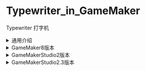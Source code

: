 # Typewriter_in_GameMaker
 Typewriter 打字机
 
 <details>
 <summary>通用介绍</summary>
 
 1. 设置文字特殊效果的方法
	- 基本格式: 在设置打字机的文字时传入的字符串中，使用类似于 **\<key:arg>** 的格式来使用特殊效果，以下列出已经提供的效果
    - 设置颜色: **\<color:颜色值>** 其中颜色值为16进制 (比如FF0000，红:FF 绿:00 蓝: 00，最终是红色)
    - 设置透明度: **\<alpha:透明度>** 其中透明度为0~1的小数，1就是不透明，0就是透明
    - 文字抖动: **\<random:抖动程度>** 其中抖动程度决定了文字在各方向抖动的最大值
    - 设置横向缩放: **\<xscale:缩放大小>** 缩放大小即为拉伸的倍数，不能为负数
    - 设置纵向缩放: **\<yscale:缩放大小>** 缩放大小即为拉伸的倍数，不能为负数
    - 设置横向间距: **\<xspace:间距>**
    - 设置纵向间距: **\<yspace:间距>**
    - 重置所有效果: **\<reset>**
	- 绘制sprite: **\<sprite:sprite名称>** (仅在GMS2.3版本有该效果)
	
2. 自定义特殊效果的方法
    - 在objTypewriter的Draw事件的 **switch(keyString)** 中加入对应的 **case "xxxxx"** ，然后在draw的地方作出相应的更改
    - 在objTypewriter的Draw事件的尾部，有一个 **switch(ssKeyString)** ，是用来做单次触发的，其中有个"SingleShot"的例子，就是弹出一个提示框
	
3. 其他
    - 带有private_开头的变量最好不要直接操作
 </details>
 
 <details>
 <summary>GameMaker8版本</summary>
 
1. 内容介绍
	- Object:
		- **objTest**   为打字机的使用例子，可有可无
		- **objTypewriter** 是打字机
	- script:
		- **typewriter_setText(typewriterId, text)** 是用来设置打字机文本的
		- **typewriter_delText(typewriterId)**	是用来清空打字机文本的
		- ***getNumFromHex(hexChar)***  *是用来从十六进制格式的字符串转换到数字的（你用不到这个*
		- ***getColorFromHexString(hexString)***  *是用来从十六进制得到颜色的（你用不到这个*
		- ***isAscii(char)***  *是用来判断是否是ascii字符的*
		
2. 使用方法
    - 使用xxx = instance_create_xxxx(....)来创建一个objTypewriter的实例
    - 使用typewriter_setText(xxx, text)来设置文字
    - xxx.isTyping来控制是否继续(比如false将会让打字机停下来) 默认为false
    - xxx.typingSpd是打字的速度
	
3. 其他
    - 使用了FoxWriting插件，如果你没有这个插件，你可以把fw_开头的函数的"fw_"删掉，但是就不能绘制非ASCII字符了(或者用别的类似插件替代)
    - 必须给打字机设置一个字体才能绘制出文字(使用"xxx.font = 你载入的字体;"来设置)
    - 换行要用\<n>
 </details>
 
<details>
<summary>GameMakerStudio2版本</summary>
	
1. 内容介绍
	- Object:
		- **objTest**   为打字机的使用例子，可有可无
		- **objTypewriter** 是打字机
	- script:
		- **typewriter_setText(typewriterId, text)** 是用来设置打字机文本的
		- **typewriter_delText(typewriterId)**	是用来清空打字机文本的
		- ***getNumFromHex(hexChar)***  *是用来从十六进制格式的字符串转换到数字的（你用不到这个*
		- ***getColorFromHexString(hexString)***  *是用来从十六进制得到颜色的（你用不到这个*

2. 使用方法
    - 使用xxx = instance_create_xxxx(....)来创建一个objTypewriter的实例
    - 使用typewriter_setText(xxx, text)来设置文字
    - xxx.isTyping来控制是否继续(比如false将会让打字机停下来) 默认为false
    - xxx.typingSpd是打字的速度
	
3. 其他
	- 换行用\n
</details>

<details>
<summary>GameMakerStudio2.3版本</summary>

1. 内容介绍
	- Object:
		- **objTest**   为打字机的使用例子，可有可无
		- **objTypewriter** 是打字机
	- script:
	    - HexTranslater
			- ***getNumFromHex(hexChar)***  *是用来从十六进制格式的字符串转换到数字的（你用不到这个*
			- ***getColorFromHexString(hexString)***  *是用来从十六进制得到颜色的（你用不到这个*

2. 使用方法
    - 使用xxx = instance_create_xxxx()来创建一个objTypewriter的实例
    - 使用xxx.setText(text)  来设置文字 传入的参数是要设置的文字
    - 使用xxx.clearText()    来清除文字
	- 使用xxx.reset()		 来重置(仅将进度设置为0)
	- xxx.font 			来设置字体
	- xxx.isTyping		来控制是否继续(比如false将会让打字机停下来) 默认为false
    - xxx.typingSpd		是打字的速度
	
3. 其他
	- 换行用\n
</details>
